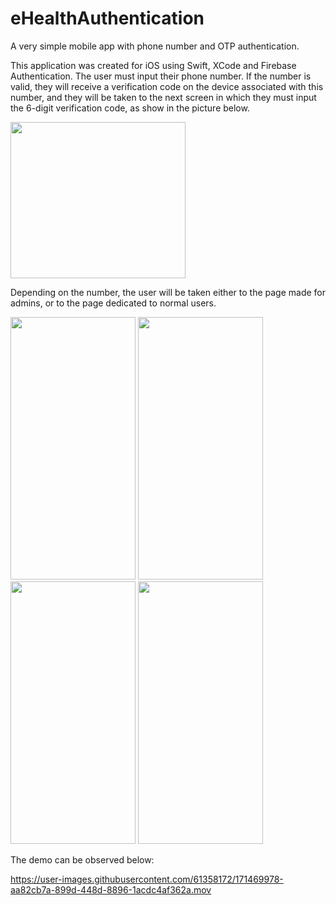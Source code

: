 # eHealthAuthentication
A very simple mobile app with phone number and OTP authentication.

This application was created for iOS using Swift, XCode and Firebase Authentication.
The user must input their phone number. If the number is valid, they will receive a verification code on the device associated with this number,
and they will be taken to the next screen in which they must input the 6-digit verification code, as show in the picture below.

<img src="https://user-images.githubusercontent.com/61358172/171467860-ba218975-d494-4b72-9e1f-68ed1238c2a5.jpeg" width="280" height="250" />

Depending on the number, the user will be taken either to the page made for admins, or to the page dedicated to normal users.

<img src="https://user-images.githubusercontent.com/61358172/171469375-cbfc32a9-ced8-4c84-a5f1-6cccec97e7de.png" width="200" height="420" />
<img src="https://user-images.githubusercontent.com/61358172/171469392-d3159723-493c-4e8b-9e57-b4cb8fd91949.png" width="200" height="420" />
<img src="https://user-images.githubusercontent.com/61358172/171469408-50f2f5b4-181c-41af-a7c3-5267ae31f796.png" width="200" height="420" />
<img src="https://user-images.githubusercontent.com/61358172/171469415-6e31bc69-146f-40b7-bb4b-089eaadd90eb.png" width="200" height="420" />

The demo can be observed below:

https://user-images.githubusercontent.com/61358172/171469978-aa82cb7a-899d-448d-8896-1acdc4af362a.mov

